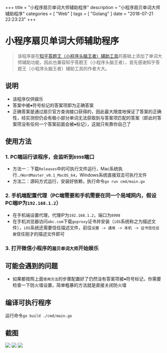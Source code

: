 +++
title = "小程序扇贝单词大师辅助程序"
description = "小程序扇贝单词大师辅助程序"
categories = [
    "Web"
]
tags = [
    "Golang"
]
date = "2018-07-21 22:23:23"
+++

# 小程序扇贝单词大师辅助程序

> 该程序是在[知乎答题王（小程序头脑王者）辅助工具](https://github.com/sundy-li/wechat_brain)的基础上添加了单词大师辅助功能，因此也兼容知乎答题王（小程序头脑王者），首先感谢知乎答题王（小程序头脑王者）辅助工具的作者大大。

## 说明

+ 该程序仅供娱乐
+ 答案中被`♠`符号标记的答案项即为正确答案
+ 正确答案是通过扇贝官方查询接口获得的，因此最大限度地保证了答案的正确性，经实测但仍会有极小部分单词无法获取到与答案项匹配的答案（即此时答案项没有任何一个答案前面会被`♠`标记），这就只有靠你自己了

## 使用方法

### 1. PC端运行该程序，会监听到`8998`端口

+ 方法一：下载`Releases`中的可执行文件运行，Mac系统执行`./WordMaster_v0.1_MacOS_64`，Windows系统直接双击可执行文件
+ 方法二：源码方式运行，安装好依赖，执行命令`go run cmd/main.go`

### 2. 手机端配置代理（PC端需要和手机需要在同一个局域网内，假设PC端IP为`192.168.1.2`）

+ 在手机端设置代理，代理IP为`192.168.1.2`，端口为`8998`
+ 在手机浏览器访问`abc.com`下载`goproxy`证书并安装（`iOS`系统称之为描述文件），`iOS`系统还需要信任描述文件，前往`设置 -> 通用 -> 本机 -> 证书信任设置`信任刚才的描述文件即可

### 3. 打开微信小程序的`扇贝单词大师`开始娱乐

## 可能会遇到的问题

+ 如果都按照上面`使用方法`的步骤配置好了仍然没有答案项被`♠`符号标记，你需要检查一下防火墙设置，简单粗暴的方法就是直接关闭防火墙

## 编译可执行程序

运行命令`go build ./cmd/main.go`

## 截图

![](https://raw.githubusercontent.com/igordonxiao/word-master/master/screenshot/sc1.jpeg)
![](https://raw.githubusercontent.com/igordonxiao/word-master/master/screenshot/sc2.jpeg)
![](https://raw.githubusercontent.com/igordonxiao/word-master/master/screenshot/terminal.png)

